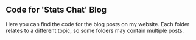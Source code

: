 ## Code for 'Stats Chat' Blog

Here you can find the code for the blog posts on my website. Each folder relates to a different topic, so some folders may contain multiple posts. 
